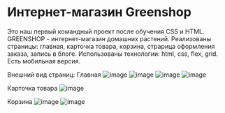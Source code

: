 # Интернет-магазин Greenshop
Это наш первый командный проект после обучения CSS и HTML.
GREENSHOP - интернет-магазин домашних растений. Реализованы страницы: главная, карточка товара, корзина, страрица оформления заказа, запись в блоге.
Использованы технологии: html, css, flex, grid. Есть мобильная версия.

Внешний вид страниц:
Главная
![image](https://github.com/user-attachments/assets/7a89198c-50fe-4246-a81f-311669b093a8)
![image](https://github.com/user-attachments/assets/fb03d791-dce8-4c86-9d84-6a1233ccd099)
![image](https://github.com/user-attachments/assets/5961f11c-ecf6-48e8-9317-067df14ec57f)
![image](https://github.com/user-attachments/assets/62b5489d-a783-44bf-afc6-82c82b3c89e9)

Карточка товара
![image](https://github.com/user-attachments/assets/18808268-f0fc-4702-acf2-1bdfdbc6e388)

Корзина
![image](https://github.com/user-attachments/assets/d2c5bf15-3ae2-4e46-a20a-281e37b307fa)
![image](https://github.com/user-attachments/assets/b685a81f-66c9-41d9-9264-dd8fd104dfa7)










